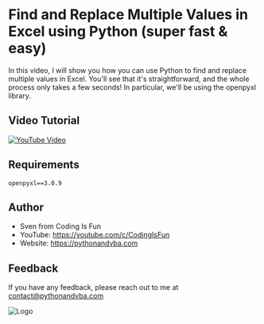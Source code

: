 
# Find and Replace Multiple Values in Excel using Python (super fast & easy)

In this video, I will show you how you can use Python to find and replace multiple values in Excel. You'll see that it's straightforward, and the whole process only takes a few seconds! In particular, we'll be using the openpyxl library.  

## Video Tutorial

[![YouTube Video](https://img.youtube.com/vi/Uyw9fjDKYQY/0.jpg)](https://youtu.be/Uyw9fjDKYQY)

## Requirements
```
openpyxl==3.0.9
```

## Author

- Sven from Coding Is Fun
- YouTube: https://youtube.com/c/CodingIsFun
- Website: https://pythonandvba.com

## Feedback

If you have any feedback, please reach out to me at contact@pythonandvba.com


![Logo](https://content.screencast.com/users/jubbel3/folders/Snagit/media/c42ea34b-4057-4754-96b0-e8e05c866afb/08.18.2021-19.56.png)

